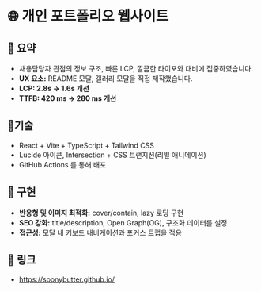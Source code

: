 # 🌐 개인 포트폴리오 웹사이트

## 📌 요약
- 채용담당자 관점의 정보 구조, 빠른 LCP, 깔끔한 타이포와 대비에 집중하였습니다.
- **UX 요소:** README 모달, 갤러리 모달을 직접 제작했습니다.
- **LCP: 2.8s → 1.6s 개선**
- **TTFB: 420 ms → 280 ms 개선**

## 🔨기술
- React + Vite + TypeScript + Tailwind CSS
- Lucide 아이콘, Intersection + CSS 트랜지션(리빌 애니메이션)
- GitHub Actions 를 통해 배포

## 🚀 구현
- **반응형 및 이미지 최적화:** cover/contain, lazy 로딩 구현
- **SEO 강화:**  title/description, Open Graph(OG), 구조화 데이터를 설정
- **접근성:** 모달 내 키보드 내비게이션과 포커스 트랩을 적용


## 📎 링크
-  https://soonybutter.github.io/
